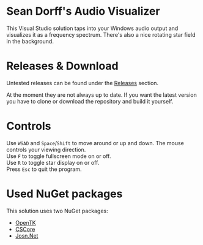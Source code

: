 # Sean Dorff's Audio Visualizer
This Visual Studio solution taps into your Windows audio output and visualizes it as a frequency spectrum. There's also a nice rotating star field in the background.

# Releases & Download
Untested releases can be found under the [Releases](https://github.com/SeanDorff/Sean-Dorff-s-Audio-Visualizer/releases) section.

At the moment they are not always up to date. If you want the latest version you have to clone or download the repository and build it yourself.

# Controls
Use `WSAD` and `Space`/`Shift` to move around or up and down. The mouse controls your viewing direction.  
Use `F` to toggle fullscreen mode on or off.  
Use `R` to toggle star display on or off.  
Press `Esc` to quit the program.

# Used NuGet packages
This solution uses two NuGet packages:
- [OpenTK](https://github.com/opentk/opentk)
- [CSCore](https://github.com/filoe/cscore)
- [Josn.Net](https://github.com/JamesNK/Newtonsoft.Json)